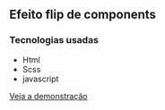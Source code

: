 ## Efeito flip de components

### Tecnologias usadas
- Html
- Scss
- javascript

[Veja a demonstração](https://allisonjulioo.github.io/CssEffectResponsiveFlipCards/)
